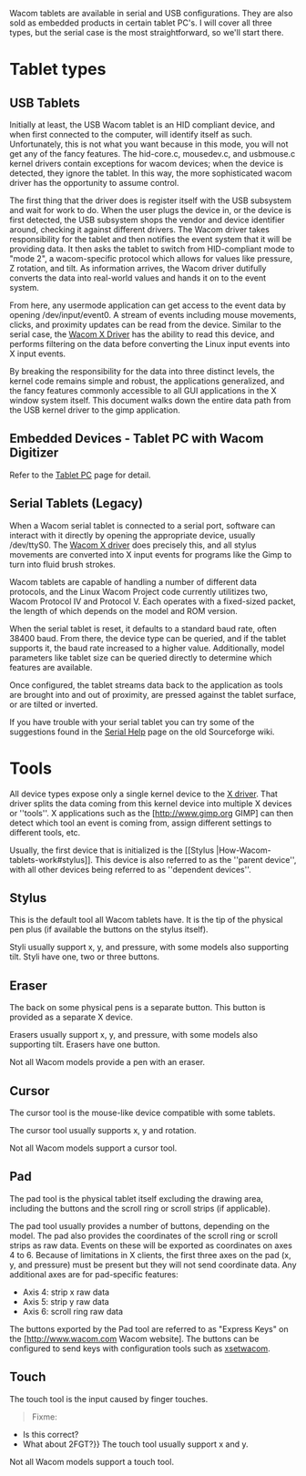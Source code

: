 Wacom tablets are available in serial and USB configurations. They are also sold as embedded products in certain tablet PC's. I will cover all three types, but the serial case is the most straightforward, so we'll start there.

# Tablet types #
## USB Tablets ##

Initially at least, the USB Wacom tablet is an HID compliant device, and when first connected to the computer, will identify itself as such. Unfortunately, this is not what you want because in this mode, you will not get any of the fancy features. The hid-core.c, mousedev.c, and usbmouse.c kernel drivers contain exceptions for wacom devices; when the device is detected, they ignore the tablet. In this way, the more sophisticated wacom driver has the opportunity to assume control.

The first thing that the driver does is register itself with the USB subsystem and wait for work to do. When the user plugs the device in, or the device is first detected, the USB subsystem shops the vendor and device identifier around, checking it against different drivers. The Wacom driver takes responsibility for the tablet and then notifies the event system that it will be providing data. It then asks the tablet to switch from HID-compliant mode to "mode 2", a wacom-specific protocol which allows for values like pressure, Z rotation, and tilt. As information arrives, the Wacom driver dutifully converts the data into real-world values and hands it on to the event system.

From here, any usermode application can get access to the event data by opening /dev/input/event0. A stream of events including mouse movements, clicks, and proximity updates can be read from the device. Similar to the serial case, the [Wacom X Driver](https://github.com/linuxwacom/xf86-input-wacom) has the ability to read this device, and performs filtering on the data before converting the Linux input events into X input events.

By breaking the responsibility for the data into three distinct levels, the kernel code remains simple and robust, the applications generalized, and the fancy features commonly accessible to all GUI applications in the X window system itself. This document walks down the entire data path from the USB kernel driver to the gimp application.

## Embedded Devices - Tablet PC with Wacom Digitizer ##

Refer to the [Tablet PC](https://github.com/linuxwacom/xf86-input-wacom/wiki/Tablet-PC-Configuration) page for detail.

## Serial Tablets (Legacy) ##

When a Wacom serial tablet is connected to a serial port, software can interact with it directly by opening the appropriate device, usually /dev/ttyS0. The [Wacom X driver](https://github.com/linuxwacom/xf86-input-wacom) does precisely this, and all stylus movements are converted into X input events for programs like the Gimp to turn into fluid brush strokes.

Wacom tablets are capable of handling a number of different data protocols, and the Linux Wacom Project code currently utilitizes two, Wacom Protocol IV and Protocol V. Each operates with a fixed-sized packet, the length of which depends on the model and ROM version.

When the serial tablet is reset, it defaults to a standard baud rate, often 38400 baud. From there, the device type can be queried, and if the tablet supports it, the baud rate increased to a higher value. Additionally, model parameters like tablet size can be queried directly to determine which features are available.

Once configured, the tablet streams data back to the application as tools are brought into and out of proximity, are pressed against the tablet surface, or are tilted or inverted.

If you have trouble with your serial tablet you can try some of the suggestions found in the [Serial Help](http://linuxwacom.sourceforge.net/wiki/index.php/Serial_Help) page on the old Sourceforge wiki.


# Tools #
All device types expose only a single kernel device to the
[X driver](https://github.com/linuxwacom/xf86-input-wacom). That driver splits the data coming from this
kernel device into multiple X devices or ''tools''. X applications such as the [http://www.gimp.org GIMP] can then detect which
tool an event is coming from, assign different settings to different tools,
etc.

Usually, the first device that is initialized is the [[Stylus |How-Wacom-tablets-work#stylus]]. This device is also referred to as the ''parent device'', with all other devices being referred to as ''dependent devices''.

## Stylus ##
This is the default tool all Wacom tablets have. It is the tip of the physical
pen plus (if available the buttons on the stylus itself).

Styli usually support x, y, and pressure, with some models also supporting
tilt. Styli have one, two or three buttons.

## Eraser ##
The back on some physical pens is a separate button. This button is provided
as a separate X device.

Erasers usually support x, y, and pressure, with some models also supporting
tilt. Erasers have one button.

Not all Wacom models provide a pen with an eraser.

## Cursor ##
The cursor tool is the mouse-like device compatible with some tablets.

The cursor tool usually supports x, y and rotation.

Not all Wacom models support a cursor tool.

## Pad ##
The pad tool is the physical tablet itself excluding the drawing area,
including the buttons and the scroll ring or scroll strips (if applicable).

The pad tool usually provides a number of buttons, depending on the model.
The pad also provides the coordinates of the scroll ring or scroll strips as
raw data. Events on these will be exported as coordinates on axes 4 to 6. 
Because of limitations in X clients, the first three axes on the pad (x, y, and pressure) must be present but they will not send coordinate data.
Any additional axes are for pad-specific features:
* Axis 4: strip x raw data
* Axis 5: strip y raw data
* Axis 6: scroll ring raw data

The buttons exported by the Pad tool are referred to as "Express Keys" on the [http://www.wacom.com Wacom website]. The buttons can be configured to send keys with configuration tools such as [xsetwacom](https://github.com/linuxwacom/xf86-input-wacom/wiki/xsetwacom).

## Touch ##
The touch tool is the input caused by finger touches.

>Fixme: 
* Is this correct?
* What about 2FGT?}}
The touch tool usually support x and y.

Not all Wacom models support a touch tool.

